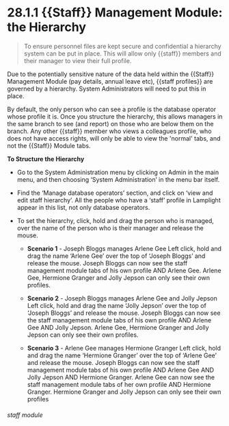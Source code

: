 # 28.1.1    {{Staff}} Management Module: the Hierarchy

> To ensure personnel files are kept secure and confidential a hierarchy system can be put in place. This will allow only {{staff}} members and their manager to view their full profile. 


Due to the potentially sensitive nature of the data held within the {{Staff}} Management Module (pay details, annual leave etc), {{staff profiles}} are governed by a hierarchy. System Administrators will need to put this in place.

By default, the only person who can see a profile is the database operator whose profile it is. Once you structure the hierarchy, this  allows managers in the same branch to see (and report) on those who are below them on the branch. Any other {{staff}} member who views a colleagues profile, who does not have access rights, will only be able to view the 'normal' tabs, and not the {{Staff}} Module tabs.

**To Structure the Hierarchy**

- Go to the System Administration menu by clicking on Admin in the main menu, and then choosing ‘System Administration’ in the menu bar itself. 
- Find the ‘Manage database operators’ section, and click on ‘view and edit staff hierarchy’. All the people who have a ‘staff’ profile in Lamplight appear in this list, not only database operators. 
- To set the hierarchy, click, hold and drag the person who is managed, over the name of the person who is their manager and release the mouse.

   - **Scenario 1** - Joseph Bloggs manages Arlene Gee
   Left click, hold and drag the name ‘Arlene Gee’ over the top of ‘Joseph Bloggs’ and release the mouse. Joseph Bloggs can now see the staff management module tabs of his own profile AND Arlene Gee. Arlene Gee, Hermione Granger and Jolly Jepson can only see their own profiles.
 
   - **Scenario 2** - Joseph Bloggs manages Arlene Gee and Jolly Jepson
   Left click, hold and drag the name ‘Jolly Jepson’ over the top of ‘Joseph Bloggs’ and release the mouse. Joseph Bloggs can now see the staff management module tabs of his own profile AND Arlene Gee AND Jolly Jepson. Arlene Gee, Hermione Granger and Jolly Jepson can only see their own profiles.
 
   - **Scenario 3** - Arlene Gee manages Hermione Granger
   Left click, hold and drag the name ‘Hermione Granger’ over the top of ‘Arlene Gee’ and release the mouse. Joseph Bloggs can now see the staff management module tabs of his own profile AND Arlene Gee AND Jolly Jepson AND Hermione Granger. Arlene Gee can now see the staff management module tabs of her own profile AND Hermione Granger. Hermione Granger and Jolly Jepson can only see their own profiles
 

###### staff module

